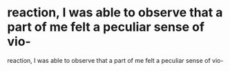 # reaction, I was able to observe that a part of me felt a peculiar sense of vio-

reaction, I was able to observe that a part of me felt a peculiar sense of vio-